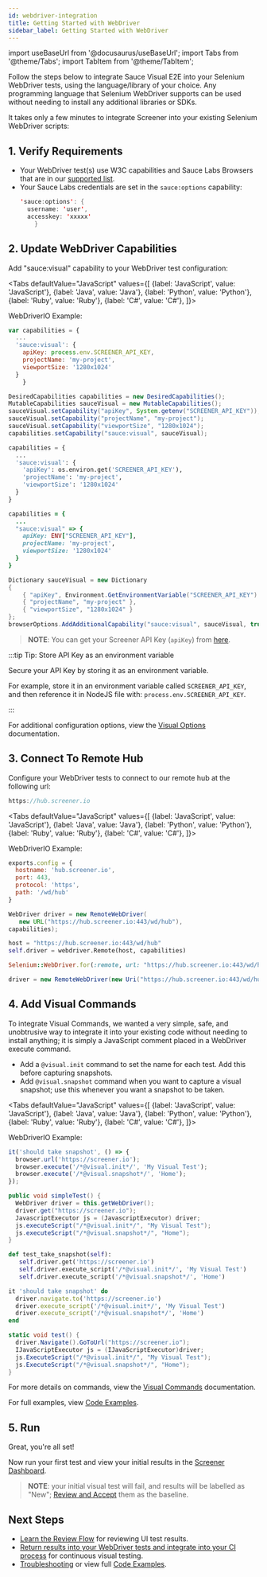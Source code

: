 ```yaml
---
id: webdriver-integration
title: Getting Started with WebDriver
sidebar_label: Getting Started with WebDriver
---
```


import useBaseUrl from '@docusaurus/useBaseUrl';
import Tabs from '@theme/Tabs';
import TabItem from '@theme/TabItem';

Follow the steps below to integrate Sauce Visual E2E into your Selenium WebDriver tests, using the language/library of your choice. Any programming language that Selenium WebDriver supports can be used without needing to install any additional libraries or SDKs.

It takes only a few minutes to integrate Screener into your existing Selenium WebDriver scripts:

## 1. Verify Requirements

* Your WebDriver test(s) use W3C capabilities and Sauce Labs Browsers that are in our [supported list](/visual/e2e-testing/supported-browsers).
* Your Sauce Labs credentials are set in the `sauce:options` capability:
  ```java
  'sauce:options': {
    username: 'user',
    accesskey: 'xxxxx'
      }
  ```

## 2. Update WebDriver Capabilities

Add "sauce:visual" capability to your WebDriver test configuration:

<Tabs
  defaultValue="JavaScript"
  values={[
    {label: 'JavaScript', value: 'JavaScript'},
    {label: 'Java', value: 'Java'},
    {label: 'Python', value: 'Python'},
    {label: 'Ruby', value: 'Ruby'},
    {label: 'C#', value: 'C#'},
  ]}>

<TabItem value="JavaScript">

WebDriverIO Example:

```javascript
var capabilities = {
  ...
  'sauce:visual': {
    apiKey: process.env.SCREENER_API_KEY,
    projectName: 'my-project',
    viewportSize: '1280x1024'
  }
    }

```

</TabItem>
<TabItem value="Java">

```java
DesiredCapabilities capabilities = new DesiredCapabilities();
MutableCapabilities sauceVisual = new MutableCapabilities();
sauceVisual.setCapability("apiKey", System.getenv("SCREENER_API_KEY"));
sauceVisual.setCapability("projectName", "my-project");
sauceVisual.setCapability("viewportSize", "1280x1024");
capabilities.setCapability("sauce:visual", sauceVisual);
```

</TabItem>
<TabItem value="Python">

```py
capabilities = {
  ...
  'sauce:visual': {
    'apiKey': os.environ.get('SCREENER_API_KEY'),
    'projectName': 'my-project',
    'viewportSize': '1280x1024'
  }
}
```

</TabItem>
<TabItem value="Ruby">

```rb
capabilities = {
  ...
  "sauce:visual" => {
    apiKey: ENV["SCREENER_API_KEY"],
    projectName: 'my-project',
    viewportSize: '1280x1024'
  }
}
```

</TabItem>
<TabItem value="C#">

```csharp
Dictionary sauceVisual = new Dictionary
{
    { "apiKey", Environment.GetEnvironmentVariable("SCREENER_API_KEY") },
    { "projectName", "my-project" },
    { "viewportSize", "1280x1024" }
};
browserOptions.AddAdditionalCapability("sauce:visual", sauceVisual, true);
```

</TabItem>
</Tabs>

> **NOTE**: You can get your Screener API Key (`apiKey`) from [here](https://screener.io/v2/account/api-key).

:::tip Tip: Store API Key as an environment variable

Secure your API Key by storing it as an environment variable.

For example, store it in an environment variable called `SCREENER_API_KEY`, and then reference it in NodeJS file with: `process.env.SCREENER_API_KEY`.

:::

For additional configuration options, view the [Visual Options](/visual/e2e-testing/options) documentation.


## 3. Connect To Remote Hub

Configure your WebDriver tests to connect to our remote hub at the following url:

```java
https://hub.screener.io
```

<Tabs
  defaultValue="JavaScript"
  values={[
    {label: 'JavaScript', value: 'JavaScript'},
    {label: 'Java', value: 'Java'},
    {label: 'Python', value: 'Python'},
    {label: 'Ruby', value: 'Ruby'},
    {label: 'C#', value: 'C#'},
  ]}>

<TabItem value="JavaScript">

WebDriverIO Example:

```javascript
exports.config = {
  hostname: 'hub.screener.io',
  port: 443,
  protocol: 'https',
  path: '/wd/hub'
}
```

</TabItem>
<TabItem value="Java">

```java
WebDriver driver = new RemoteWebDriver(
   new URL("https://hub.screener.io:443/wd/hub"),
capabilities);
```

</TabItem>
<TabItem value="Python">

```py
host = "https://hub.screener.io:443/wd/hub"
self.driver = webdriver.Remote(host, capabilities)
```

</TabItem>
<TabItem value="Ruby">

```rb
Selenium::WebDriver.for(:remote, url: "https://hub.screener.io:443/wd/hub", desired_capabilities: caps)
```

</TabItem>
<TabItem value="C#">

```csharp
driver = new RemoteWebDriver(new Uri("https://hub.screener.io:443/wd/hub"), capabilities);
```

</TabItem>
</Tabs>


## 4. Add Visual Commands

To integrate Visual Commands, we wanted a very simple, safe, and unobtrusive way to integrate it into your existing code without needing to install anything; it is simply a JavaScript comment placed in a WebDriver execute command.

* Add a `@visual.init` command to set the name for each test. Add this before capturing snapshots.
* Add `@visual.snapshot` command when you want to capture a visual snapshot; use this whenever you want a snapshot to be taken.

<Tabs
  defaultValue="JavaScript"
  values={[
    {label: 'JavaScript', value: 'JavaScript'},
    {label: 'Java', value: 'Java'},
    {label: 'Python', value: 'Python'},
    {label: 'Ruby', value: 'Ruby'},
    {label: 'C#', value: 'C#'},
  ]}>

<TabItem value="JavaScript">

WebDriverIO Example:

```javascript
it('should take snapshot', () => {
  browser.url('https://screener.io');
  browser.execute('/*@visual.init*/', 'My Visual Test');
  browser.execute('/*@visual.snapshot*/', 'Home');
});
```

</TabItem>
<TabItem value="Java">

```java
public void simpleTest() {
  WebDriver driver = this.getWebDriver();
  driver.get("https://screener.io");
  JavascriptExecutor js = (JavascriptExecutor) driver;
  js.executeScript("/*@visual.init*/", "My Visual Test");
  js.executeScript("/*@visual.snapshot*/", "Home");
}
```

</TabItem>
<TabItem value="Python">

```py
def test_take_snapshot(self):
   self.driver.get('https://screener.io')
   self.driver.execute_script('/*@visual.init*/', 'My Visual Test')
   self.driver.execute_script('/*@visual.snapshot*/', 'Home')
```

</TabItem>
<TabItem value="Ruby">

```rb
it 'should take snapshot' do
  driver.navigate.to('https://screener.io')
  driver.execute_script('/*@visual.init*/', 'My Visual Test')
  driver.execute_script('/*@visual.snapshot*/', 'Home')
end
```

</TabItem>
<TabItem value="C#">

```csharp
static void test() {
  driver.Navigate().GoToUrl("https://screener.io");
  IJavaScriptExecutor js = (IJavaScriptExecutor)driver;
  js.ExecuteScript("/*@visual.init*/", "My Visual Test");
  js.ExecuteScript("/*@visual.snapshot*/", "Home");
}
```

</TabItem>
</Tabs>


For more details on commands, view the [Visual Commands](/visual/e2e-testing/commands) documentation.

For full examples, view [Code Examples](/visual/e2e-testing/code-examples).


## 5. Run

Great, you're all set!

Now run your first test and view your initial results in the [Screener Dashboard](https://screener.io/v2/dashboard).

>**NOTE**: your initial visual test will fail, and results will be labelled as "New"; [Review and Accept](https://screener.io/v2/docs/visual-e2e/review-flow) them as the baseline.


## Next Steps

* [Learn the Review Flow](/visual/e2e-testing/workflow/review-workflow) for reviewing UI test results.
* [Return results into your WebDriver tests and integrate into your CI process](/visual/e2e-testing/integrations/continuous-integration) for continuous visual testing.
* [Troubleshooting](/visual/e2e-testing/troubleshooting) or view full [Code Examples](/visual/e2e-testing/code-examples).
